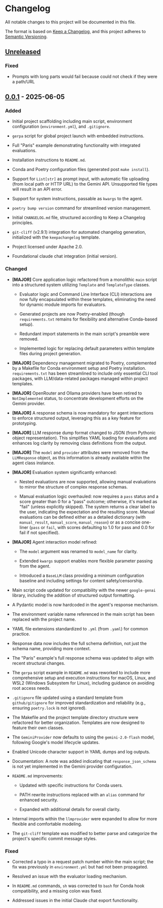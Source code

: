 # Changelog

All notable changes to this project will be documented in this file.

The format is based on [Keep a Changelog](https://keepachangelog.com/en/1.0.0/),
and this project adheres to [Semantic Versioning](https://semver.org/spec/v2.0.0.html).

## [Unreleased]

### Fixed

- Prompts with long parts would fail because could not check if they were a path/URL

## [0.0.1] - 2025-06-05

<!--- This section was initially generated with Gemini 2.5 Pro (preview) on 2025-06-05, see chats/2025/06/05/gemini/ --->

### Added

-   Initial project scaffolding including main script, environment configuration (`environment.yml`), and `.gitignore`.

-   `gerpa` script for global project launch with embedded instructions.

-   Full "Paris" example demonstrating functionality with integrated evaluations.

-   Installation instructions to `README.md`.

-   Conda and Poetry configuration files (generated post `make install`).

-   Support for `List[str]` as prompt input, with automatic file uploading (from local path or HTTP URL) to the Gemini API. Unsupported file types will result in an API error.

-   Support for system instructions, passable as `kwargs` to the agent.

-   `poetry bump version` command for streamlined version management.

-   Initial `CHANGELOG.md` file, structured according to Keep a Changelog principles.

-   `git-cliff` (v2.9.1) integration for automated changelog generation, initialized with the `keepachangelog` template.

-   Project licensed under Apache 2.0.

-   Foundational claude chat integration (initial version).

### Changed

-   **[MAJOR]** Core application logic refactored from a monolithic `main` script into a structured system utilizing `Template` and `TemplateType` classes.

    -   Evaluator logic and Command Line Interface (CLI) interactions are now fully encapsulated within these templates, eliminating the need for dynamic module imports for evaluators.

    -   Generated projects are now Poetry-enabled (though `requirements.txt` remains for flexibility and alternative Conda-based setup).

    -   Redundant import statements in the main script's preamble were removed.

    -   Implemented logic for replacing default parameters within template files during project generation.

-   **[MAJOR]** Dependency management migrated to Poetry, complemented by a Makefile for Conda environment setup and Poetry installation. `requirements.txt` has been streamlined to include only essential CLI tool packages, with LLM/data-related packages managed within project templates.

-   **[MAJOR]** OpenRouter and Ollama providers have been retired to `NotImplemented` status, to concentrate development efforts on the Gemini provider.

-   **[MAJOR]** A response schema is now mandatory for agent interactions to enforce structured output, leveraging this as a key feature for prototyping.

-   **[MAJOR]** LLM response dump format changed to JSON (from Pythonic object representation). This simplifies YAML loading for evaluations and enhances log clarity by removing class definitions from the output.

-   **[MAJOR]** The `model` and `provider` attributes were removed from the `LLMResponse` object, as this information is already available within the agent class instance.

-   **[MAJOR]** Evaluation system significantly enhanced:

    -   Nested evaluations are now supported, allowing manual evaluations to mirror the structure of complex response schemas.

    -   Manual evaluation logic overhauled: now requires a `pass` status and a score greater than 0 for a "pass" outcome; otherwise, it's marked as "fail" (unless explicitly skipped). The system returns a clear label to the user, indicating the expectation and the resulting score. Manual evaluations can be defined either as a detailed dictionary (with `manual_result`, `manual_score`, `manual_reason`) or as a concise one-liner (`pass` or `fail`, with scores defaulting to 1.0 for pass and 0.0 for fail if not specified).

-   **[MAJOR]** Agent interaction model refined:

    -   The `model` argument was renamed to `model_name` for clarity.

    -   Extended `kwargs` support enables more flexible parameter passing from the agent.

    -   Introduced a `BaseLLM` class providing a minimum configuration baseline and including settings for content safety/censorship.

-   Main script code updated for compatibility with the newer `google-genai` library, including the addition of structured output formatting.

-   A Pydantic model is now hardcoded in the agent's response mechanism.

-   The environment variable name referenced in the main script has been replaced with the project name.

-   YAML file extensions standardized to `.yml` (from `.yaml`) for common practice.

-   Response data now includes the full schema definition, not just the schema name, providing more context.

-   The "Paris" example's full response schema was updated to align with recent structural changes.

-   The `gerpa` script example in `README.md` was reworked to include more comprehensive setup and execution instructions for macOS, Linux, and WSL2 (Windows Subsystem for Linux), including guidance on avoiding root access needs.

-   `.gitignore` file updated using a standard template from `github/gitignore` for improved standardization and reliability (e.g., ensuring `poetry.lock` is not ignored).

-   The Makefile and the project template directory structure were refactored for better organization. Templates are now designed to feature their own classes.

-   The `GeminiProvider` now defaults to using the `gemini-2.0-flash` model, following Google's model lifecycle updates.

-   Enabled Unicode character support in YAML dumps and log outputs.

-   Documentation: A note was added indicating that `response_json_schema` is not yet implemented in the Gemini provider configuration.

-   `README.md` improvements:

    -   Updated with specific instructions for Conda users.

    -   PATH rewrite instructions replaced with an `alias` command for enhanced security.

    -   Expanded with additional details for overall clarity.

-   Internal imports within the `llmprovider` were expanded to allow for more flexible and comfortable modeling.

-   The `git-cliff` template was modified to better parse and categorize the project's specific commit message styles.

### Fixed

-   Corrected a typo in a request patch number within the main script; the fix was previously in `environment.yml` but had not been propagated.

-   Resolved an issue with the evaluator loading mechanism.

-   In `README.md` commands, `sh` was corrected to `bash` for Conda hook compatibility, and a missing colon was fixed.

-   Addressed issues in the initial Claude chat export functionality.

[unreleased]: https://github.com/pvzhelnov/gerpa/compare/v0.0.1...HEAD
[0.0.1]: https://github.com/pvzhelnov/gerpa/releases/tag/v0.0.1
